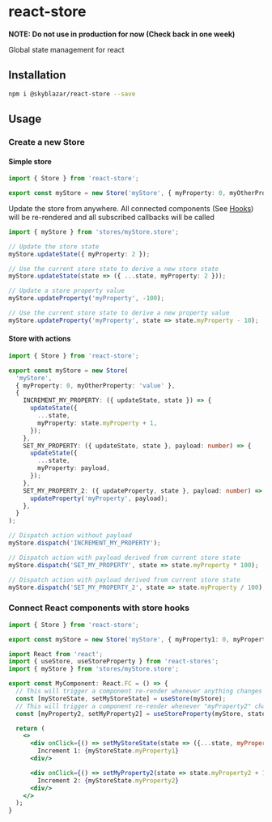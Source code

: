 # react-store

**NOTE: Do not use in production for now (Check back in one week)**

Global state management for react

## Installation

```bash
npm i @skyblazar/react-store --save
```

## Usage

### Create a new Store

#### Simple store

```typescript
import { Store } from 'react-store';

export const myStore = new Store('myStore', { myProperty: 0, myOtherProperty: 'value' });
```

Update the store from anywhere. All connected components (See [Hooks](#connect-react-components-with-hooks)) will be re-rendered and all subscribed callbacks will be called

```typescript
import { myStore } from 'stores/myStore.store';

// Update the store state
myStore.updateState({ myProperty: 2 });

// Use the current store state to derive a new store state
myStore.updateState(state => ({ ...state, myProperty: 2 }));

// Update a store property value
myStore.updateProperty('myProperty', -100);

// Use the current store state to derive a new property value
myStore.updateProperty('myProperty', state => state.myProperty - 10);
```

#### Store with actions

```typescript
import { Store } from 'react-store';

export const myStore = new Store(
  'myStore',
  { myProperty: 0, myOtherProperty: 'value' },
  {
    INCREMENT_MY_PROPERTY: ({ updateState, state }) => {
      updateState({
        ...state,
        myProperty: state.myProperty + 1,
      });
    },
    SET_MY_PROPERTY: ({ updateState, state }, payload: number) => {
      updateState({
        ...state,
        myProperty: payload,
      });
    },
    SET_MY_PROPERTY_2: ({ updateProperty, state }, payload: number) => {
      updateProperty('myProperty', payload);
    },
  }
);

// Dispatch action without payload
myStore.dispatch('INCREMENT_MY_PROPERTY');

// Dispatch action with payload derived from current store state
myStore.dispatch('SET_MY_PROPERTY', state => state.myProperty * 100);

// Dispatch action with payload derived from current store state
myStore.dispatch('SET_MY_PROPERTY_2', state => state.myProperty / 100);
```

### Connect React components with store hooks

```typescript
import { Store } from 'react-store';

export const myStore = new Store('myStore', { myProperty1: 0, myProperty2: 0 });
```

```jsx
import React from 'react';
import { useStore, useStoreProperty } from 'react-stores';
import { myStore } from 'stores/myStore.store';

export const MyComponent: React.FC = () => {
  // This will trigger a component re-render whenever anything changes in the store state
  const [myStoreState, setMyStoreState] = useStore(myStore);
  // This will trigger a component re-render whenever "myProperty2" changes
  const [myProperty2, setMyProperty2] = useStoreProperty(myStore, state => state.myProperty2, 'myProperty2');

  return (
    <>
      <div onClick={() => setMyStoreState(state => ({...state, myProperty1: state.myProperty1 + 1}))}>
        Increment 1: {myStoreState.myProperty1}
      <div/>

      <div onClick={() => setMyProperty2(state => state.myProperty2 + 1)}>
        Increment 2: {myStoreState.myProperty2}
      <div/>
    </>
  );
}
```
